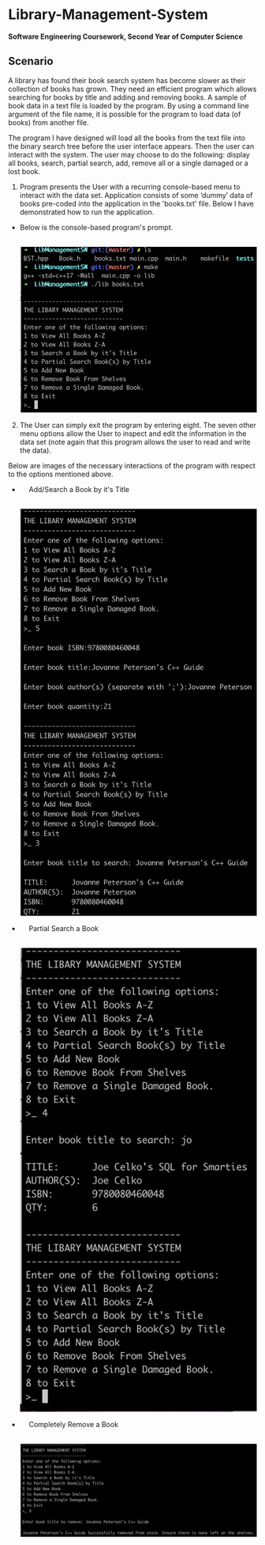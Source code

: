 # Library-Management-System
**Software Engineering Coursework, Second Year of Computer Science**

  ## Scenario
A library has found their book search system has become slower as their collection of books has grown. They need an efficient program which allows searching for books by title and adding and removing books. A sample of book data in a text file is loaded by the program. By using a command line argument of the file name, it is possible for the program to load data (of books) from another file.


The program I have designed will load all the books from the text file into the binary search tree before the user interface appears. Then the user can interact with the system. The user may choose to do the following: display all books, search, partial search, add, remove all or a single damaged or a lost book.
 
1. Program presents the User with a recurring console-based menu to interact with the data set. Application consists of some ‘dummy’ data of books pre-coded into the application in the 'books.txt' file. Below I have demonstrated how to run the application.

- Below is the console-based program's prompt.

  &emsp;&emsp; <img src="README_Images/Prompt.png" heigh=600 width=700>
  
2. The User can simply exit the program by entering eight. The seven other menu options allow the User to inspect and edit the information in the data set (note again that this program allows the user to read and write the data).

  Below are images of the necessary interactions of the program with respect to the options mentioned above.
  
- &emsp; Add/Search a Book by it's Title
  
  &emsp;&emsp; <img src="README_Images/AddAndSearchBook.png" heigh=600 width=600>

- &emsp; Partial Search a Book
  
  &emsp;&emsp; <img src="README_Images/PartialSearch.png" heigh=600 width=600>
  
- &emsp; Completely Remove a Book
  
  &emsp;&emsp; <img src="README_Images/CompletelyRemoveBook.png" heigh=600 width=600>
